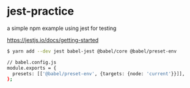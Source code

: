 # jest-practice

a simple npm example using jest for testing

https://jestjs.io/docs/getting-started

```bash
$ yarn add --dev jest babel-jest @babel/core @babel/preset-env
```

```bash
// babel.config.js
module.exports = {
  presets: [['@babel/preset-env', {targets: {node: 'current'}}]],
};
```
